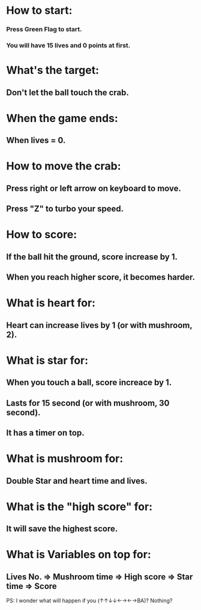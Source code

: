 # How to start:
### Press Green Flag to start.
### You will have 15 lives and 0 points at first.
# What's the target:
## Don't let the ball touch the crab.
# When the game ends:
## When lives = 0.
# How to move the crab:
## Press right or left arrow on keyboard to move.
## Press "Z" to turbo your speed.
# How to score:
## If the ball hit the ground, score increase by 1.
## When you reach higher score, it becomes harder.
# What is heart for:
## Heart can increase lives by 1 (or with mushroom, 2).
# What is star for:
## When you touch a ball, score increace by 1.
## Lasts for 15 second (or with mushroom, 30 second).
## It has a timer on top.
# What is mushroom for:
## Double Star and heart time and lives.
# What is the "high score" for:
## It will save the highest score.
# What is Variables on top for:
## Lives No. => Mushroom time => High score => Star time => Score







PS:
I wonder what will happen if you (↑↑↓↓←→←→BA)?
Nothing?
